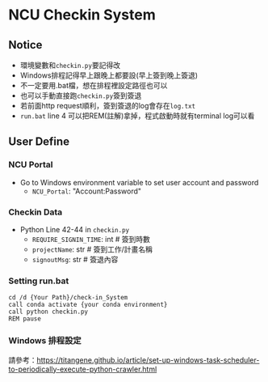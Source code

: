 # NCU Checkin System

## Notice

* 環境變數和`checkin.py`要記得改
* Windows排程記得早上跟晚上都要設(早上簽到晚上簽退)
* 不一定要用.bat檔，想在排程裡設定路徑也可以
* 也可以手動直接跑`checkin.py`簽到簽退
* 若前面http request順利，簽到簽退的log會存在`log.txt`
* `run.bat` line 4 可以把REM(註解)拿掉，程式啟動時就有terminal log可以看

## User Define

### NCU Portal

* Go to Windows environment variable to set user account and password
    * `NCU_Portal`: "Account:Password"

### Checkin Data

* Python Line 42-44 in `checkin.py`
    * `REQUIRE_SIGNIN_TIME`: int # 簽到時數
    * `projectName`: str # 簽到工作/計畫名稱
    * `signoutMsg`: str # 簽退內容

### Setting run.bat
```bash=
cd /d {Your Path}/check-in_System
call conda activate {your conda environment}
call python checkin.py
REM pause
```

### Windows 排程設定
請參考：https://titangene.github.io/article/set-up-windows-task-scheduler-to-periodically-execute-python-crawler.html